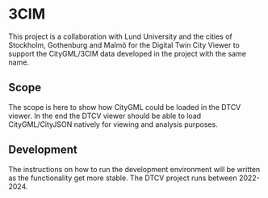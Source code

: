 # 3CIM

This project is a collaboration with Lund University and the cities of Stockholm, Gothenburg and Malmö for the Digital Twin City Viewer to support the CityGML/3CIM data developed in the project with the same name.

## Scope

The scope is here to show how CityGML could be loaded in the DTCV viewer. In the end the DTCV viewer should be able to load CityGML/CityJSON natively for viewing and analysis purposes.

## Development

The instructions on how to run the development environment will be written as the functionality get more stable. The DTCV project runs between 2022-2024.
